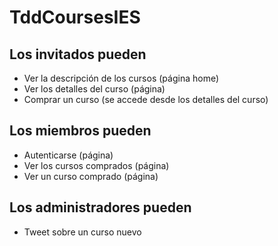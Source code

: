 # TddCoursesIES

## Los invitados pueden
* Ver la descripción de los cursos (página home)
* Ver los detalles del curso (página)
* Comprar un curso (se accede desde los detalles del curso)


## Los miembros pueden
* Autenticarse (página)
* Ver los cursos comprados (página)
* Ver un curso comprado (página)


## Los administradores pueden
* Tweet sobre un curso nuevo
